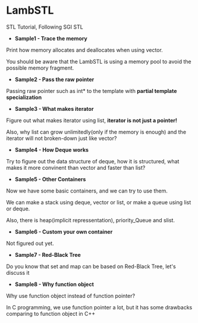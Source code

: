 # LambSTL
STL Tutorial, Following SGI STL

* **Sample1 - Trace the memory**

Print how memory allocates and deallocates when using vector.

You should be aware that the LambSTL is using a memory pool to avoid the possible memory fragment.

* **Sample2 - Pass the raw pointer**

Passing raw pointer such as int* to the template with **partial template specialization**

* **Sample3 - What makes iterator**

Figure out what makes iterator using list, **iterator is not just a pointer!**

Also, why list can grow unlimitedly(only if the memory is enough) and the iterator will not broken-down just like vector?

* **Sample4 - How Deque works**

Try to figure out the data structure of deque, how it is structured, what makes it more convinent than vector and faster than list? 

* **Sample5 - Other Containers**

Now we have some basic containers, and we can try to use them.

We can make a stack using deque, vector or list, or make a queue using list or deque.

Also, there is heap(implicit repressentation), priority_Queue and slist.

* **Sample6 - Custom your own container**

Not figured out yet.

* **Sample7 - Red-Black Tree**

Do you know that set and map can be based on Red-Black Tree, let's discuss it

* **Sample8 - Why function object**

Why use function object instead of function pointer? 

In C programming, we use function pointer a lot, but it has some drawbacks comparing to function object in C++